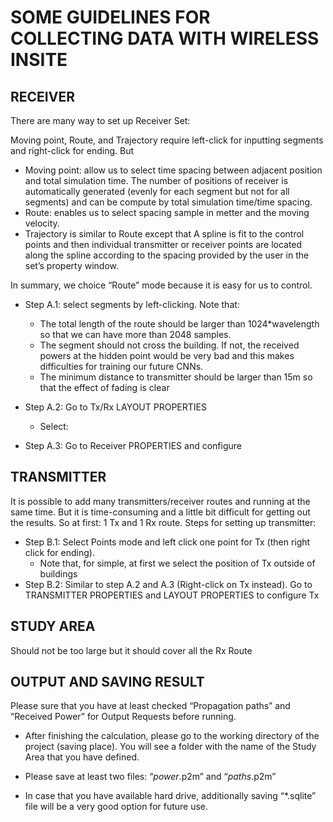 # SOME GUIDELINES FOR COLLECTING DATA WITH WIRELESS INSITE

## RECEIVER
There are many way to set up Receiver Set​:

Moving point, Route, and Trajectory require left-click for inputting segments and right-click for ending. But
- Moving point:​ allow us to select time spacing between adjacent position and total simulation time.
The number of positions of receiver is automatically generated (evenly for each segment but not for
all segments) and can be compute by total simulation time/time spacing.
- Route: ​enables us to select spacing sample in metter and the moving velocity.
- Trajectory​ is similar to Route except that A spline is fit to the control points and then individual
transmitter or receiver points are located along the spline according to the spacing provided by the
user in the set’s property window.


In summary, we choice “Route”​ mode because it is easy for us to control.
- Step A.1:​ select segments by left-clicking. Note that:
    - The total length of the route should be larger than 1024*wavelength​ so that we can have more than 2048 samples.
    - The segment should not cross​ the building. If not, the received powers at the hidden point would be very bad and this makes difficulties for training our future CNNs.
    - The minimum distance to transmitter should be larger than 15m so that the effect of fading is clear

- Step A.2: ​Go to Tx/Rx LAYOUT PROPERTIES
    - Select:

- Step A.3:​ Go to Receiver PROPERTIES and configure

## TRANSMITTER
It is possible to add many transmitters/receiver routes and running at the same time. But it is
time-consuming and a little bit difficult for getting out the results. So at first: 1 Tx and 1 Rx route​.
Steps for setting up transmitter:
- Step B.1:​ Select Points​ mode and left click one point for Tx (then right click for ending).
    - Note that, for simple, at first we select the position of Tx outside of buildings
- Step B.2​: Similar to step A.2 and A.3 (Right-click on Tx instead). Go to TRANSMITTER PROPERTIES and LAYOUT PROPERTIES to configure Tx

## STUDY AREA
Should not be too large but it should cover all the Rx Route

## OUTPUT AND SAVING RESULT

Please sure that you have at least checked “Propagation paths​” and “Received Power​” for Output
Requests before running.
- After finishing the calculation, please go to the working directory of the project (saving place). You
will see a folder with the name of the Study Area that you have defined.
- Please save at least two files: “*power*.p2m​” and “*paths*.p2m​”

- In case that you have available hard drive, additionally saving “*.sqlite​” file will be a very good option for future use.